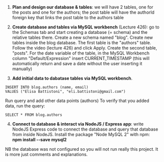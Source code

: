 1. **Plan and design our database & tables**: we will have 2 tables, one for the posts and one for the authors; the post table will have the authorId foreign key that links the post table to the authors table

2. **Create database and tables via MySQL workbench** (Lecture 426): go to the Schemas tab and start creating a database (= schema) and the relative tables there. Create a new schema named "blog". Create new tables inside the blog database. The first table is the "authors" table. Follow the video (lecture 426) and click Apply. Create the second table, "posts". For the date variable of the table, in the MySQL Workbench column "Default/Expression" insert CURRENT_TIMESTAMP (this will automatically return and save a date without the user inserting it manually)

3. **Add initial data to dabatase tables via MySQL workbench**.
```
INSERT INTO blog.authors (name, email)
VALUES ("Elisa Battistoni", "eli.battistoni@gmail.com")
```
Run query and add other data points (authors)
To verify that you added data, run the query:
```
SELECT * FROM blog.authors
```

4. **Connect to database & interact via NodeJS / Express app**: write NodeJS Express code to connect the database and query that database from inside NodeJS.
Install the package "Node MySQL 2" with npm: **npm install --save mysql2**

NB the database was not configured so you will not run really this project. It is more just comments and explanations.